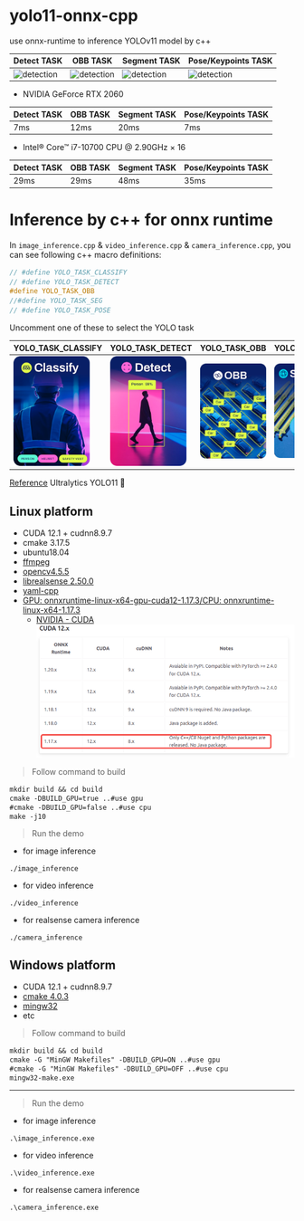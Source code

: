 # yolo11-onnx-cpp
use onnx-runtime to inference YOLOv11 model by c++

| Detect TASK                            | OBB TASK                            | Segment TASK                        | Pose/Keypoints TASK                  |
| -------------------------------------- | ----------------------------------- | ----------------------------------- | ------------------------------------ |
| ![detection](./assert/.md/.detect.gif) | ![detection](./assert/.md/.obb.gif) | ![detection](./assert/.md/.seg.gif) | ![detection](./assert/.md/.pose.gif) |

- NVIDIA GeForce RTX 2060

| Detect TASK | OBB TASK | Segment TASK | Pose/Keypoints TASK |
| ----------- | -------- | ------------ | ------------------- |
| 7ms         | 12ms     | 20ms         | 7ms                 |

- Intel® Core™ i7-10700 CPU @ 2.90GHz × 16

| Detect TASK | OBB TASK | Segment TASK | Pose/Keypoints TASK |
| ----------- | -------- | ------------ | ------------------- |
| 29ms        | 29ms     | 48ms         | 35ms                |

# Inference by c++ for onnx runtime

In `image_inference.cpp` & `video_inference.cpp` & `camera_inference.cpp`, you can see following c++ macro definitions:
```c++
// #define YOLO_TASK_CLASSIFY
// #define YOLO_TASK_DETECT
#define YOLO_TASK_OBB
//#define YOLO_TASK_SEG
// #define YOLO_TASK_POSE
```
Uncomment one of these to select the YOLO task

| YOLO_TASK_CLASSIFY                           | YOLO_TASK_DETECT                            | YOLO_TASK_OBB                      | YOLO_TASK_SEG                          | YOLO_TASK_POSE                       |
| -------------------------------------------- | ------------------------------------------- | ---------------------------------- | -------------------------------------- | ------------------------------------ |
| ![classify](./assert/.md/.classify_task.png) | ![detection](./assert/.md/.detect_task.png) | ![obb](./assert/.md/.obb_task.png) | ![seg](./assert/.md/.segment_task.png) | ![pose](./assert/.md/.pose_task.png) |

[Reference](https://github.com/ultralytics/ultralytics.git) Ultralytics YOLO11 🚀

## Linux platform

- CUDA 12.1 + cudnn8.9.7
- cmake 3.17.5
- ubuntu18.04
- [ffmpeg](https://git.ffmpeg.org/ffmpeg.git)
- [opencv4.5.5](https://github.com/opencv/opencv/releases/tag/4.5.5)
- [librealsense 2.50.0](https://github.com/IntelRealSense/librealsense/releases/tag/v2.50.0)
- [yaml-cpp](https://github.com/jbeder/yaml-cpp.git)
- [GPU: onnxruntime-linux-x64-gpu-cuda12-1.17.3/CPU: onnxruntime-linux-x64-1.17.3](https://github.com/microsoft/onnxruntime/releases/tag/v1.17.3)
  - [NVIDIA - CUDA](https://onnxruntime.ai/docs/execution-providers/CUDA-ExecutionProvider.html)
  ![cuda-onnx](./assert/.md/.CUDA_ONNX.png)

> Follow command to build

```shell
mkdir build && cd build
cmake -DBUILD_GPU=true ..#use gpu
#cmake -DBUILD_GPU=false ..#use cpu
make -j10
```

> Run the demo

- for image inference

```shell
./image_inference
```

- for video inference

```shell
./video_inference
```

- for realsense camera inference

```shell
./camera_inference
```



## Windows platform

- CUDA 12.1 + cudnn8.9.7
- [cmake 4.0.3](https://github.com/Kitware/CMake/releases/download/v4.0.3/cmake-4.0.3-windows-x86_64.msi)
- [mingw32](https://github.com/mstorsjo/llvm-mingw/releases/download/20250613/llvm-mingw-20250613-ucrt-x86_64.zip)
- etc

> Follow command to build

```shell
mkdir build && cd build
cmake -G "MinGW Makefiles" -DBUILD_GPU=ON ..#use gpu
#cmake -G "MinGW Makefiles" -DBUILD_GPU=OFF ..#use cpu
mingw32-make.exe
```

---

> Run the demo

- for image inference

```shell
.\image_inference.exe
```

- for video inference

```shell
.\video_inference.exe
```

- for realsense camera inference

```shell
.\camera_inference.exe
```

